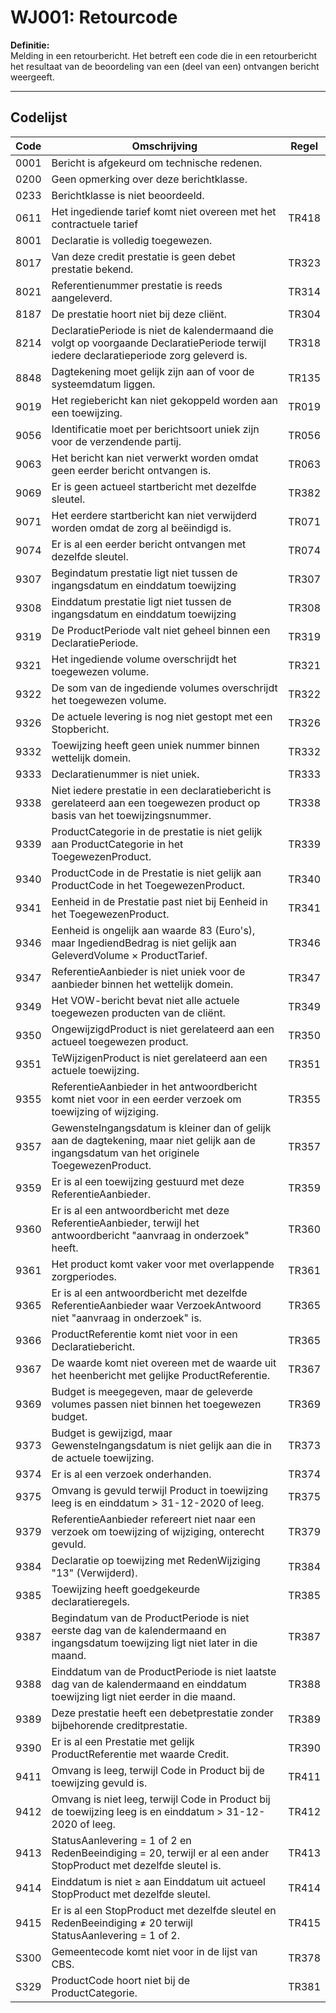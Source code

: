 # WJ001: Retourcode

**Definitie:**  
Melding in een retourbericht. Het betreft een code die in een retourbericht het resultaat van de beoordeling van een (deel van een) ontvangen bericht weergeeft.

---

## Codelijst

| Code | Omschrijving | Regel |
|------|--------------|-------|
| 0001 | Bericht is afgekeurd om technische redenen. | |
| 0200 | Geen opmerking over deze berichtklasse. | |
| 0233 | Berichtklasse is niet beoordeeld. | |
| 0611 | Het ingediende tarief komt niet overeen met het contractuele tarief | TR418 |
| 8001 | Declaratie is volledig toegewezen. | |
| 8017 | Van deze credit prestatie is geen debet prestatie bekend. | TR323 |
| 8021 | Referentienummer prestatie is reeds aangeleverd. | TR314 |
| 8187 | De prestatie hoort niet bij deze cliënt. | TR304 |
| 8214 | DeclaratiePeriode is niet de kalendermaand die volgt op voorgaande DeclaratiePeriode terwijl iedere declaratieperiode zorg geleverd is. | TR318 |
| 8848 | Dagtekening moet gelijk zijn aan of voor de systeemdatum liggen. | TR135 |
| 9019 | Het regiebericht kan niet gekoppeld worden aan een toewijzing. | TR019 |
| 9056 | Identificatie moet per berichtsoort uniek zijn voor de verzendende partij. | TR056 |
| 9063 | Het bericht kan niet verwerkt worden omdat geen eerder bericht ontvangen is. | TR063 |
| 9069 | Er is geen actueel startbericht met dezelfde sleutel. | TR382 |
| 9071 | Het eerdere startbericht kan niet verwijderd worden omdat de zorg al beëindigd is. | TR071 |
| 9074 | Er is al een eerder bericht ontvangen met dezelfde sleutel. | TR074 |
| 9307 | Begindatum prestatie ligt niet tussen de ingangsdatum en einddatum toewijzing | TR307 |
| 9308 | Einddatum prestatie ligt niet tussen de ingangsdatum en einddatum toewijzing | TR308 |
| 9319 | De ProductPeriode valt niet geheel binnen een DeclaratiePeriode. | TR319 |
| 9321 | Het ingediende volume overschrijdt het toegewezen volume. | TR321 |
| 9322 | De som van de ingediende volumes overschrijdt het toegewezen volume. | TR322 |
| 9326 | De actuele levering is nog niet gestopt met een Stopbericht. | TR326 |
| 9332 | Toewijzing heeft geen uniek nummer binnen wettelijk domein. | TR332 |
| 9333 | Declaratienummer is niet uniek. | TR333 |
| 9338 | Niet iedere prestatie in een declaratiebericht is gerelateerd aan een toegewezen product op basis van het toewijzingsnummer. | TR338 |
| 9339 | ProductCategorie in de prestatie is niet gelijk aan ProductCategorie in het ToegewezenProduct. | TR339 |
| 9340 | ProductCode in de Prestatie is niet gelijk aan ProductCode in het ToegewezenProduct. | TR340 |
| 9341 | Eenheid in de Prestatie past niet bij Eenheid in het ToegewezenProduct. | TR341 |
| 9346 | Eenheid is ongelijk aan waarde 83 (Euro's), maar IngediendBedrag is niet gelijk aan GeleverdVolume × ProductTarief. | TR346 |
| 9347 | ReferentieAanbieder is niet uniek voor de aanbieder binnen het wettelijk domein. | TR347 |
| 9349 | Het VOW-bericht bevat niet alle actuele toegewezen producten van de cliënt. | TR349 |
| 9350 | OngewijzigdProduct is niet gerelateerd aan een actueel toegewezen product. | TR350 |
| 9351 | TeWijzigenProduct is niet gerelateerd aan een actuele toewijzing. | TR351 |
| 9355 | ReferentieAanbieder in het antwoordbericht komt niet voor in een eerder verzoek om toewijzing of wijziging. | TR355 |
| 9357 | GewensteIngangsdatum is kleiner dan of gelijk aan de dagtekening, maar niet gelijk aan de ingangsdatum van het originele ToegewezenProduct. | TR357 |
| 9359 | Er is al een toewijzing gestuurd met deze ReferentieAanbieder. | TR359 |
| 9360 | Er is al een antwoordbericht met deze ReferentieAanbieder, terwijl het antwoordbericht "aanvraag in onderzoek" heeft. | TR360 |
| 9361 | Het product komt vaker voor met overlappende zorgperiodes. | TR361 |
| 9365 | Er is al een antwoordbericht met dezelfde ReferentieAanbieder waar VerzoekAntwoord niet "aanvraag in onderzoek" is. | TR365 |
| 9366 | ProductReferentie komt niet voor in een Declaratiebericht. | TR365 |
| 9367 | De waarde komt niet overeen met de waarde uit het heenbericht met gelijke ProductReferentie. | TR367 |
| 9369 | Budget is meegegeven, maar de geleverde volumes passen niet binnen het toegewezen budget. | TR369 |
| 9373 | Budget is gewijzigd, maar GewensteIngangsdatum is niet gelijk aan die in de actuele toewijzing. | TR373 |
| 9374 | Er is al een verzoek onderhanden. | TR374 |
| 9375 | Omvang is gevuld terwijl Product in toewijzing leeg is en einddatum > 31-12-2020 of leeg. | TR375 |
| 9379 | ReferentieAanbieder refereert niet naar een verzoek om toewijzing of wijziging, onterecht gevuld. | TR379 |
| 9384 | Declaratie op toewijzing met RedenWijziging "13" (Verwijderd). | TR384 |
| 9385 | Toewijzing heeft goedgekeurde declaratieregels. | TR385 |
| 9387 | Begindatum van de ProductPeriode is niet eerste dag van de kalendermaand en ingangsdatum toewijzing ligt niet later in die maand. | TR387 |
| 9388 | Einddatum van de ProductPeriode is niet laatste dag van de kalendermaand en einddatum toewijzing ligt niet eerder in die maand. | TR388 |
| 9389 | Deze prestatie heeft een debetprestatie zonder bijbehorende creditprestatie. | TR389 |
| 9390 | Er is al een Prestatie met gelijk ProductReferentie met waarde Credit. | TR390 |
| 9411 | Omvang is leeg, terwijl Code in Product bij de toewijzing gevuld is. | TR411 |
| 9412 | Omvang is niet leeg, terwijl Code in Product bij de toewijzing leeg is en einddatum > 31-12-2020 of leeg. | TR412 |
| 9413 | StatusAanlevering = 1 of 2 en RedenBeeindiging = 20, terwijl er al een ander StopProduct met dezelfde sleutel is. | TR413 |
| 9414 | Einddatum is niet ≥ aan Einddatum uit actueel StopProduct met dezelfde sleutel. | TR414 |
| 9415 | Er is al een StopProduct met dezelfde sleutel en RedenBeeindiging ≠ 20 terwijl StatusAanlevering = 1 of 2. | TR415 |
| S300 | Gemeentecode komt niet voor in de lijst van CBS. | TR378 |
| S329 | ProductCode hoort niet bij de ProductCategorie. | TR381 |
